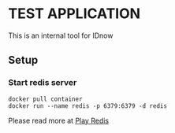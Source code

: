 # TEST APPLICATION

This is an internal tool for IDnow

## Setup

### Start redis server
```
docker pull container
docker run --name redis -p 6379:6379 -d redis
``` 
Please read more at [Play Redis](https://github.com/KarelCemus/play-redis)